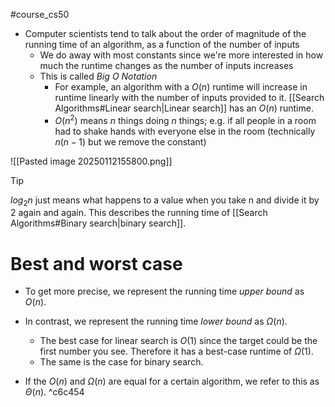 #course_cs50 

- Computer scientists tend to talk about the order of magnitude of the running time of an algorithm, as a function of the number of inputs
    - We do away with most constants since we're more interested in how much the runtime changes as the number of inputs increases
    - This is called *Big O Notation*
        - For example, an algorithm with a $O(n)$ runtime will increase in runtime linearly with the number of inputs provided to it. [[Search Algorithms#Linear search|Linear search]] has an $O(n)$ runtime.
        - $O(n^2)$ means $n$ things doing $n$ things; e.g. if all people in a room had to shake hands with everyone else in the room (technically $n(n-1)$ but we remove the constant)

![[Pasted image 20250112155800.png]]

> [!tip]
> $log_{2}n$ just means what happens to a value when you take n and divide it by 2 again and again. This describes the running time of [[Search Algorithms#Binary search|binary search]].

# Best and worst case

- To get more precise, we represent the running time *upper bound* as $O(n)$.
- In contrast, we represent the running time *lower bound* as $\Omega(n)$.
    - The best case for linear search is $O(1)$ since the target could be the first number you see. Therefore it has a best-case runtime of $\Omega(1)$.
    - The same is the case for binary search.

- If the $O(n)$ and $\Omega(n)$ are equal for a certain algorithm, we refer to this as $\Theta(n)$. ^c6c454


